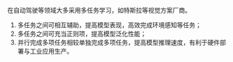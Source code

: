 在自动驾驶等领域大多采用多任务学习，如特斯拉等视觉方案厂商。
1. 多任务之间可相互辅助，提高模型表现，高效完成环境感知等任务；
2. 多任务之间可充当正则项，提高模型泛化性能；
3. 并行完成多项任务相较单独完成多项任务，提高模型推理速度，有利于硬件部署与工业应用生产。
